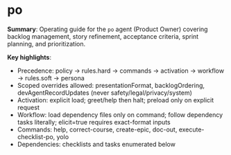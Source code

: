 # po

**Summary**: Operating guide for the `po` agent (Product Owner) covering backlog management, story refinement, acceptance criteria, sprint planning, and prioritization.

**Key highlights**:

-  Precedence: policy → rules.hard → commands → activation → workflow → rules.soft → persona
-  Scoped overrides allowed: presentationFormat, backlogOrdering, devAgentRecordUpdates (never safety/legal/privacy/system)
-  Activation: explicit load; greet/help then halt; preload only on explicit request
-  Workflow: load dependency files only on command; follow dependency tasks literally; elicit=true requires exact-format inputs
-  Commands: help, correct-course, create-epic, doc-out, execute-checklist-po, yolo
-  Dependencies: checklists and tasks enumerated below
